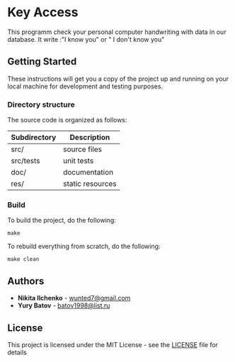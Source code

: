 # Key Access
This programm check your personal computer handwriting with data in our database. It write :"I know you" or " I don't know you"

## Getting Started
These instructions will get you a copy of the project up and running on your local machine for development and testing purposes.

### Directory structure
The source code is organized as follows:

Subdirectory | Description
-------------|-------------------
src/         | source files 
src/tests    | unit tests 
doc/         | documentation 
res/         | static resources

### Build
To build the project, do the following:
````
make
````
To rebuild everything from scratch, do the following:
````
make clean
````

## Authors
* **Nikita Ilchenko**  - wunted7@gmail.com
* **Yury Batov**  - batov1998@list.ru

## License
This project is licensed under the MIT License - see the [LICENSE](LICENSE) file for details
